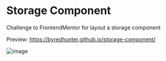 # Storage Component
Challenge to FrontendMentor for layout a storage component

Preview:
https://byredhunter.github.io/storage-component/

![image](https://repository-images.githubusercontent.com/293807819/fa561780-f1a7-11ea-92b7-970418c6d383)

